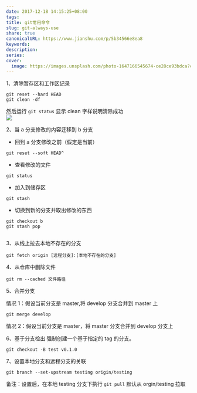 ```yaml
---  
date: 2017-12-18 14:15:25+08:00  
tags:   
title: git常用命令  
slug: git-always-use  
share: true  
canonicalURL: https://www.jianshu.com/p/5b34566e8ea8  
keywords:   
description:   
series:   
cover:  
  image: https://images.unsplash.com/photo-1647166545674-ce28ce93bdca?crop=entropy&cs=tinysrgb&fit=max&fm=jpg&ixid=M3wzNjAwOTd8MHwxfHNlYXJjaHw5fHxnaXR8ZW58MHwwfHx8MTcwMzMwNTkxNHww&ixlib=rb-4.0.3&q=80&w=400  
---  
```

  
  
1、清除暂存区和工作区记录  
```  
git reset --hard HEAD   
git clean -df  
```  
然后运行 `git status` 显示 clean 字样说明清除成功  
![](/images/20231208091276no1.webp)  
  
2、当 a 分支修改的内容迁移到 b 分支  
  
* 回到 a 分支修改之前（假定是当前）  
```  
git reset --soft HEAD^  
```  
  
* 查看修改的文件  
```  
git status  
```  
  
* 加入到储存区  
```  
git stash  
```  
  
* 切换到新的分支并取出修改的东西  
```  
git checkout b  
git stash pop  
  
```  
  
3、从线上拉去本地不存在的分支  
  
```  
git fetch origin [远程分支]:[本地不存在的分支]  
```  
  
4、从仓库中删除文件  
```  
git rm --cached 文件路径  
```  
  
5、合并分支  
  
情况 1：假设当前分支是 master,将 develop 分支合并到 master 上  
  
```  
git merge develop  
```  
情况 2：假设当前分支是 master，将 master 分支合并到 develop 分支上  
  
6、基于分支检出 强制创建一个基于指定的 tag 的分支。  
```  
git checkout -B test v0.1.0  
```  
  
  
7、设置本地分支和远程分支的关联  
```  
git branch --set-upstream testing origin/testing  
```  
备注：设置后，在本地 testing 分支下执行 `git pull` 默认从 orgin/testing 拉取